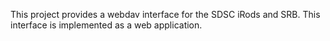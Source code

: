 This project provides a webdav interface for the SDSC iRods and SRB. This interface is implemented as a web application.
